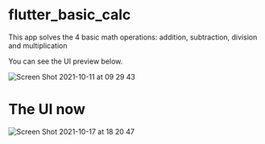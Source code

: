 # flutter_basic_calc
This app solves the 4 basic math operations: addition, subtraction, division and multiplication

You can see the UI preview below.

![Screen Shot 2021-10-11 at 09 29 43](https://user-images.githubusercontent.com/36823006/136790131-67439da5-ef2a-4d0f-9323-cf925a933a89.png)

# The UI now
![Screen Shot 2021-10-17 at 18 20 47](https://user-images.githubusercontent.com/36823006/137645455-02b78486-6c4e-4814-9463-2fd58b0359a2.png)

